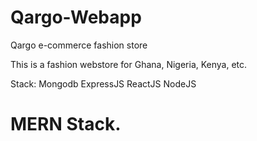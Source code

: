 # Qargo-Webapp
Qargo e-commerce fashion store

This is a fashion webstore for Ghana, Nigeria, Kenya, etc.

Stack:
Mongodb
ExpressJS
ReactJS
NodeJS

# MERN Stack.
